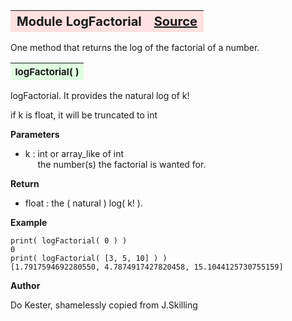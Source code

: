 ---
---
<br><br>

<a name="LogFactorial"></a>
<table><thead style="background-color:#FFE0E0; width:100%; font-size:20px"><tr><th style="text-align:left">
<strong>Module LogFactorial</strong> </th><th style="text-align:right"><a href=https://github.com/dokester/BayesicFitting/blob/master/BayesicFitting/source/LogFactorial.py target=_blank>Source</a></th></tr></thead></table>

One method that returns the log of the factorial of a number.


<a name="logFactorial"></a>
<table><thead style="background-color:#E0FFE0; width:100%; font-size:15px"><tr><th style="text-align:left">
<strong>logFactorial(</strong> )
</th></tr></thead></table>
logFactorial.  It provides the natural log of k!

if k is float, it will be truncated to int

<b>Parameters</b>

* k  :  int or array_like of int
<br>&nbsp;&nbsp;&nbsp;&nbsp; the number(s) the factorial is wanted for.

<b>Return</b>

* float  :  the ( natural ) log( k! ).


<b>Example</b>

    print( logFactorial( 0 ) )
    0
    print( logFactorial( [3, 5, 10] ) )
    [1.7917594692280550, 4.7874917427820458, 15.1044125730755159]

<b>Author</b>

Do Kester, shamelessly copied from J.Skilling



